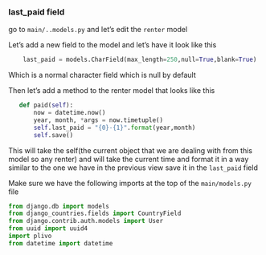 ### last_paid field

go to `main/..models.py` and let’s edit the `renter` model

Let’s add a new field to the model and let’s have it look like this

```python
    last_paid = models.CharField(max_length=250,null=True,blank=True)
```

Which is a normal character field which is null by default

Then let’s add a method to the renter model that looks like this

```python
   def paid(self):
       now = datetime.now()
       year, month, *args = now.timetuple()
       self.last_paid = "{0}-{1}".format(year,month)
       self.save()
```

This will take the self(the current object that we are dealing with from this model so any renter) and will take the current time and format it in a way similar to the one we have in the previous view save it in the `last_paid` field

Make sure we have the following imports at the top of the `main/models.py` file

```python
from django.db import models
from django_countries.fields import CountryField
from django.contrib.auth.models import User
from uuid import uuid4
import plivo
from datetime import datetime
```
